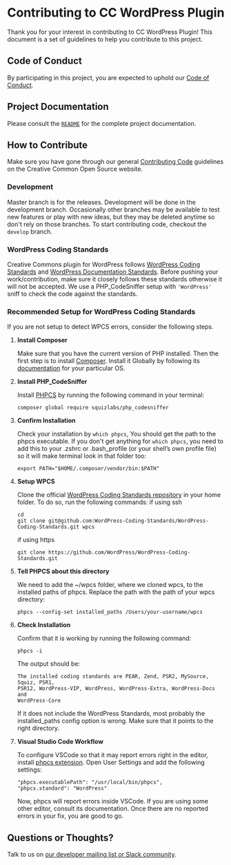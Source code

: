 # Contributing to CC WordPress Plugin

Thank you for your interest in contributing to CC WordPress Plugin! This document is
a set of guidelines to help you contribute to this project.


## Code of Conduct

By participating in this project, you are expected to uphold our [Code of
Conduct][code_of_conduct].

[code_of_conduct]:https://creativecommons.github.io/community/code-of-conduct/


## Project Documentation

Please consult the [`README`](README.md) for the complete project documentation.


## How to Contribute

Make sure you have gone through our general [Contributing Code][contributing]
guidelines on the Creative Common Open Source website.

[contributing]:https://creativecommons.github.io/contributing-code/


### Development

Master branch is for the releases. Development will be done in the development
branch.  Occasionally other branches may be available to test new features or
play with new ideas, but they may be deleted anytime so don't rely on those
branches. To start contributing code, checkout the `develop` branch.

### WordPress Coding Standards

Creative Commons plugin for WordPress follows [WordPress Coding
Standards][standards] and [WordPress Documentation Standards][inline].  Before
pushing your work/contribution, make sure it closely follows these standards
otherwise it will not be accepted. We use a PHP_CodeSniffer setup with
`'WordPress'` sniff to check the code against the standards.

[standards]: https://make.wordpress.org/core/handbook/best-practices/coding-standards/
[inline]: https://make.wordpress.org/core/handbook/best-practices/inline-documentation-standards/


### Recommended Setup for WordPress Coding Standards

If you are not setup to detect WPCS errors, consider the following steps.

1. **Install Composer**

   Make sure that you have the current version of PHP installed. Then the first
   step is to install [Composer](https://getcomposer.org/). Install it Globally
   by following its [documentation](https://getcomposer.org/doc/00-intro.md)
   for your particular OS.

2. **Install PHP_CodeSniffer**

   Install [PHPCS](https://github.com/squizlabs/PHP_CodeSniffer) by running the
   following command in your terminal:
   ```shell
   composer global require squizlabs/php_codesniffer
   ```

3. **Confirm Installation**

   Check your installation by `which phpcs`, You should get the path to the
   phpcs executable. If you don't get anything for `which phpcs`, you need to
   add this to your .zshrc or .bash_profile (or your shell’s own profile file)
   so it will make terminal look in that folder too:
   ```shell
   export PATH="$HOME/.composer/vendor/bin:$PATH"
   ```

4. **Setup WPCS**

   Clone the official [WordPress Coding Standards repository][wpcs-repo] in
   your home folder. To do so, run the following commands:
   if using ssh
   ```shell
   cd
   git clone git@github.com:WordPress-Coding-Standards/WordPress-Coding-Standards.git wpcs
   ```
   if using https
   ```shell
   git clone https://github.com/WordPress/WordPress-Coding-Standards.git
   ```

5. **Tell PHPCS about this directory**

   We need to add the ~/wpcs folder, where we cloned wpcs, to the installed
   paths of phpcs. Replace the path with the path of your wpcs directory:
   ```shell
   phpcs --config-set installed_paths /Users/your-username/wpcs
   ```

6. **Check Installation**

   Confirm that it is working by running the following command:
   ```shell
   phpcs -i
   ```
   The output should be:
   ```
   The installed coding standards are PEAR, Zend, PSR2, MySource, Squiz, PSR1,
   PSR12, WordPress-VIP, WordPress, WordPress-Extra, WordPress-Docs and
   WordPress-Core
   ```
   If it does not include the WordPress Standards, most probably the
   installed_paths config option is wrong. Make sure that it points to the
   right directory.

7. **Visual Studio Code Workflow**

   To configure VSCode so that it may report errors right in the editor,
   install [phpcs extension][phpcs]. Open User Settings and add the following
   settings:

   ```shell
   "phpcs.executablePath": "/usr/local/bin/phpcs",
   "phpcs.standard": "WordPress"
   ```

   Now, phpcs will report errors inside VSCode. If you are using some other
   editor, consult its documentation. Once there are no reported errors in your
   fix, you are good to go.

[wpcs-repo]: https://github.com/WordPress-Coding-Standards/WordPress-Coding-Standards
[phpcs]: https://marketplace.visualstudio.com/items?itemName=ikappas.phpcs

## Questions or Thoughts?

Talk to us on [our developer mailing list or Slack community][community].

[community]:https://creativecommons.github.io/community/
